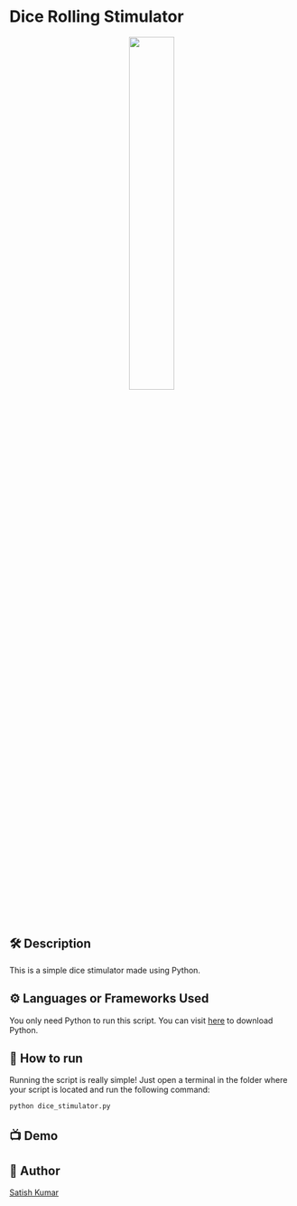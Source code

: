 # Dice Rolling Stimulator
<p align="center">
<img src="https://uploads-ssl.webflow.com/5a9ee6416e90d20001b20038/5fe621cca706ae24f7a6cc24_TCB5GHgdlbx1K-YU8l2MXrq0BSQ5Bc0m4U31QjF76p_jpM-jcVNwblBDGHK4CnP3P-k-65PBGs_yuzm-wqMJXnjYfuZ7Y01_NA2TuBF53HA7PEc3xW0W_JJBTlH-fVZUX05PmRw8.png" width=40% height=40%>

## 🛠️ Description
This is a simple dice stimulator made using Python.


## ⚙️ Languages or Frameworks Used
You only need Python to run this script. You can visit [here](https://www.python.org/downloads/) to download Python.

## 🌟 How to run
Running the script is really simple! Just open a terminal in the folder where your script is located and run the following command:

```sh
python dice_stimulator.py
```

## 📺 Demo
<p align="center">


## 🤖 Author
[Satish Kumar](https://github.com/SatishKumar1911)
